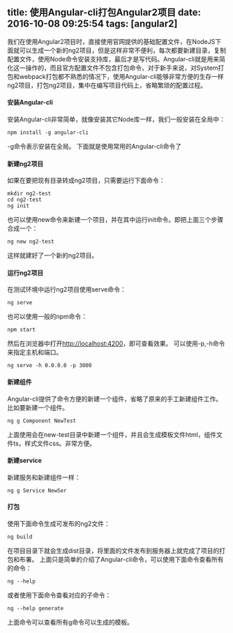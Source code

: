 title: 使用Angular-cli打包Angular2项目
date: 2016-10-08 09:25:54
tags: [angular2]
---

我们在使用Angular2项目时，直接使用官网提供的基础配置文件，在NodeJS下面就可以生成一个新的ng2项目，但是这样非常不便利，每次都要新建目录，复制配置文件，使用Node命令安装支持库，最后才是写代码。Angular-cli就是用来简化这一操作的，而且官方配置文件不包含打包命令，对于新手来说，对System打包和webpack打包都不熟悉的情况下，使用Angular-cli能够非常方便的生存一样ng2项目，打包ng2项目，集中在编写项目代码上，省略繁琐的配置过程。
<!--more-->
#### **安装Angular-cli**
安装Angular-cli非常简单，就像安装其它Node库一样，我们一般安装在全局中：
```shell
npm install -g angular-cli
```
-g命令表示安装在全局。
下面就是使用常用的Angular-cli命令了
#### **新建ng2项目**
如果在要把现有目录转成ng2项目，只需要运行下面命令：
```shell
mkdir ng2-test
cd ng2-test
ng init
```
也可以使用new命令来新建一个项目，并在其中运行init命令。即把上面三个步骤合成一个：
```shell
ng new ng2-test
```
这样就建好了一个新的ng2项目。
#### **运行ng2项目**
在测试环境中运行ng2项目使用serve命令：
```shell
ng serve
```
也可以使用一般的npm命令：
```shell
npm start
```
然后在浏览器中打开[http://localhost:4200](http://localhost:4200)，即可查看效果。
可以使用-p,-h命令来指定主机和端口。
```shell
ng serve -h 0.0.0.0 -p 3000
```
#### **新建组件**
Angular-cli提供了命令方便的新建一个组件，省略了原来的手工新建组件工作。比如要新建一个组件。
```shell
ng g Component NewTest
```
上面使用会在new-test目录中新建一个组件，并且会生成模板文件html，组件文件ts，样式文件css。非常方便。
#### **新建service**
新建服务和新建组件一样：
```shell
ng g Service NewSer
```
#### **打包**
使用下面命令生成可发布的ng2文件：
```shell
ng build
```
在项目目录下就会生成dist目录，将里面的文件发布到服务器上就完成了项目的打包和布署。
上面只是简单的介绍了Angular-cli命令，可以使用下面命令查看所有的命令：
```shell
ng --help
```
或者使用下面命令查看对应的子命令：
```shell
ng --help generate
```
上面命令可以查看所有g命令可以生成的模板。